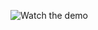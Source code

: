 
![Watch the demo](https://github.com/user-attachments/assets/5e8b2b78-f818-48c9-89e5-8399e67db730)



